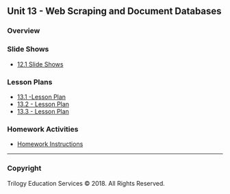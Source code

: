 ## Unit 13 - Web Scraping and Document Databases

### Overview

### Slide Shows

* [12.1 Slide Shows](1/MastersOfMongoDB.pptx)

### Lesson Plans

* [13.1 -Lesson Plan](1/LessonPlan.md)
* [13.2 - Lesson Plan](2/LessonPlan.md)
* [13.3 - Lesson Plan](3/LessonPlan.md)

### Homework Activities

* [Homework Instructions](../../02-Homework/13-Web-Scraping-and-Document-Databases/Instructions/README.md)

- - -

### Copyright

Trilogy Education Services © 2018. All Rights Reserved.
